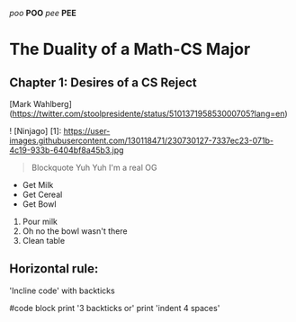 *poo*
**POO**
_pee_
__PEE__

# The Duality of a Math-CS Major
## Chapter 1: Desires of a CS Reject

[Mark Wahlberg] (https://twitter.com/stoolpresidente/status/510137195853000705?lang=en)

! [Ninjago] [1]: https://user-images.githubusercontent.com/130118471/230730127-7337ec23-071b-4c19-933b-6404bf8a45b3.jpg

> Blockquote
>  Yuh Yuh I'm a real OG

* Get Milk
* Get Cereal
* Get Bowl

1. Pour milk
2. Oh no the bowl wasn't there
3. Clean table

Horizontal rule:
---

'Incline code' with backticks

#code block
print '3 backticks or'
print 'indent 4 spaces'

